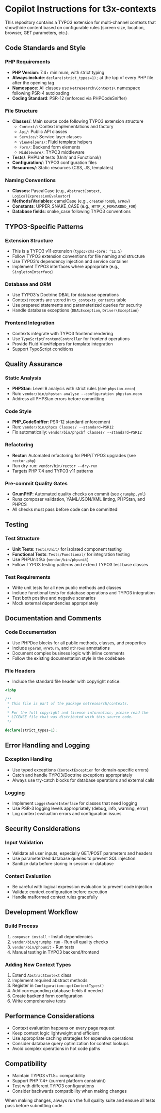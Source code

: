 # Copilot Instructions for t3x-contexts

This repository contains a TYPO3 extension for multi-channel contexts that show/hide content based on configurable rules (screen size, location, browser, GET parameters, etc.).

## Code Standards and Style

### PHP Requirements
- **PHP Version**: 7.4+ minimum, with strict typing
- **Always include**: `declare(strict_types=1);` at the top of every PHP file after the opening tag
- **Namespace**: All classes use `Netresearch\Contexts\` namespace following PSR-4 autoloading
- **Coding Standard**: PSR-12 (enforced via PHPCodeSniffer)

### File Structure
- **Classes/**: Main source code following TYPO3 extension structure
  - `Context/`: Context implementations and factory
  - `Api/`: Public API classes
  - `Service/`: Service layer classes
  - `ViewHelpers/`: Fluid template helpers
  - `Form/`: Backend form elements
  - `Middleware/`: TYPO3 middleware
- **Tests/**: PHPUnit tests (Unit/ and Functional/)
- **Configuration/**: TYPO3 configuration files
- **Resources/**: Static resources (CSS, JS, templates)

### Naming Conventions
- **Classes**: PascalCase (e.g., `AbstractContext`, `LogicalExpressionEvaluator`)
- **Methods/Variables**: camelCase (e.g., `createFromDb`, `arRow`)
- **Constants**: UPPER_SNAKE_CASE (e.g., `HTTP_X_FORWARDED_FOR`)
- **Database fields**: snake_case following TYPO3 conventions

## TYPO3-Specific Patterns

### Extension Structure
- This is a TYPO3 v11 extension (`typo3/cms-core: ^11.5`)
- Follow TYPO3 extension conventions for file naming and structure
- Use TYPO3's dependency injection and service container
- Implement TYPO3 interfaces where appropriate (e.g., `SingletonInterface`)

### Database and ORM
- Use TYPO3's Doctrine DBAL for database operations
- Context records are stored in `tx_contexts_contexts` table
- Use prepared statements and parameterized queries for security
- Handle database exceptions (`DBALException`, `Driver\Exception`)

### Frontend Integration
- Contexts integrate with TYPO3 frontend rendering
- Use `TypoScriptFrontendController` for frontend operations
- Provide Fluid ViewHelpers for template integration
- Support TypoScript conditions

## Quality Assurance

### Static Analysis
- **PHPStan**: Level 9 analysis with strict rules (see `phpstan.neon`)
- Run: `vendor/bin/phpstan analyse --configuration phpstan.neon`
- Address all PHPStan errors before committing

### Code Style
- **PHP_CodeSniffer**: PSR-12 standard enforcement
- Run: `vendor/bin/phpcs Classes/ --standard=PSR12`
- Fix automatically: `vendor/bin/phpcbf Classes/ --standard=PSR12`

### Refactoring
- **Rector**: Automated refactoring for PHP/TYPO3 upgrades (see `rector.php`)
- Run dry-run: `vendor/bin/rector --dry-run`
- Targets PHP 7.4 and TYPO3 v11 patterns

### Pre-commit Quality Gates
- **GrumPHP**: Automated quality checks on commit (see `grumphp.yml`)
- Runs composer validation, YAML/JSON/XML linting, PHPStan, and PHPCS
- All checks must pass before code can be committed

## Testing

### Test Structure
- **Unit Tests**: `Tests/Unit/` for isolated component testing
- **Functional Tests**: `Tests/Functional/` for integration testing
- Use PHPUnit 9.x (`vendor/bin/phpunit`)
- Follow TYPO3 testing patterns and extend TYPO3 test base classes

### Test Requirements
- Write unit tests for all new public methods and classes
- Include functional tests for database operations and TYPO3 integration
- Test both positive and negative scenarios
- Mock external dependencies appropriately

## Documentation and Comments

### Code Documentation
- Use PHPDoc blocks for all public methods, classes, and properties
- Include `@param`, `@return`, and `@throws` annotations
- Document complex business logic with inline comments
- Follow the existing documentation style in the codebase

### File Headers
- Include the standard file header with copyright notice:
```php
<?php

/**
 * This file is part of the package netresearch/contexts.
 *
 * For the full copyright and license information, please read the
 * LICENSE file that was distributed with this source code.
 */

declare(strict_types=1);
```

## Error Handling and Logging

### Exception Handling
- Use typed exceptions (`ContextException` for domain-specific errors)
- Catch and handle TYPO3/Doctrine exceptions appropriately
- Always use try-catch blocks for database operations and external calls

### Logging
- Implement `LoggerAwareInterface` for classes that need logging
- Use PSR-3 logging levels appropriately (debug, info, warning, error)
- Log context evaluation errors and configuration issues

## Security Considerations

### Input Validation
- Validate all user inputs, especially GET/POST parameters and headers
- Use parameterized database queries to prevent SQL injection
- Sanitize data before storing in session or database

### Context Evaluation
- Be careful with logical expression evaluation to prevent code injection
- Validate context configuration before execution
- Handle malformed context rules gracefully

## Development Workflow

### Build Process
1. `composer install` - Install dependencies
2. `vendor/bin/grumphp run` - Run all quality checks
3. `vendor/bin/phpunit` - Run tests
4. Manual testing in TYPO3 backend/frontend

### Adding New Context Types
1. Extend `AbstractContext` class
2. Implement required abstract methods
3. Register in `Configuration::getContextTypes()`
4. Add corresponding database fields if needed
5. Create backend form configuration
6. Write comprehensive tests

## Performance Considerations

- Context evaluation happens on every page request
- Keep context logic lightweight and efficient
- Use appropriate caching strategies for expensive operations
- Consider database query optimization for context lookups
- Avoid complex operations in hot code paths

## Compatibility

- Maintain TYPO3 v11.5+ compatibility
- Support PHP 7.4+ (current platform constraint)
- Test with different TYPO3 configurations
- Consider backwards compatibility when making changes

When making changes, always run the full quality suite and ensure all tests pass before submitting code.